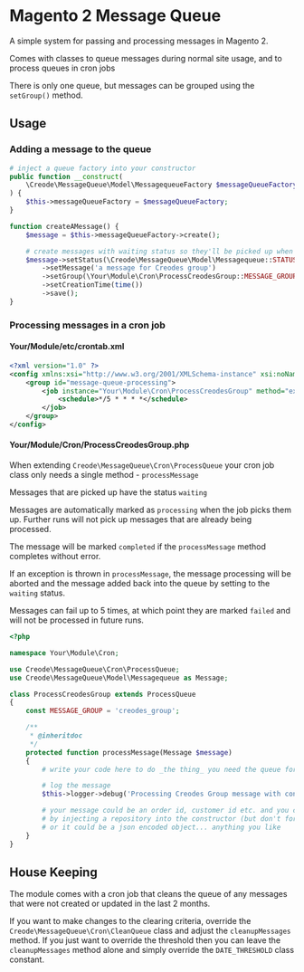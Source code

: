 # Magento 2 Message Queue

A simple system for passing and processing messages in Magento 2.

Comes with classes to queue messages during normal site usage, and to process queues in cron jobs

There is only one queue, but messages can be grouped using the `setGroup()` method. 

## Usage

### Adding a message to the queue
```php
# inject a queue factory into your constructor
public function __construct(
    \Creode\MessageQueue\Model\MessagequeueFactory $messageQueueFactory
) {
    $this->messageQueueFactory = $messageQueueFactory;
}

function createAMessage() {
    $message = $this->messageQueueFactory->create();

    # create messages with waiting status so they'll be picked up when processing the queue
    $message->setStatus(\Creode\MessageQueue\Model\Messagequeue::STATUS_WAITING)
        ->setMessage('a message for Creodes group')
        ->setGroup(\Your\Module\Cron\ProcessCreodesGroup::MESSAGE_GROUP) # it's recommended to use the class constant for message group
        ->setCreationTime(time())
        ->save();
}
```

### Processing messages in a cron job
#### Your/Module/etc/crontab.xml
```xml
<?xml version="1.0" ?>
<config xmlns:xsi="http://www.w3.org/2001/XMLSchema-instance" xsi:noNamespaceSchemaLocation="urn:magento:module:Magento_Cron:etc/crontab.xsd">
    <group id="message-queue-processing">
        <job instance="Your\Module\Cron\ProcessCreodesGroup" method="execute" name="creode_processqueue_creodesgroup">
            <schedule>*/5 * * * *</schedule>
        </job>
    </group>
</config>
```

#### Your/Module/Cron/ProcessCreodesGroup.php

When extending `Creode\MessageQueue\Cron\ProcessQueue` your cron job class only needs a single method - `processMessage`

Messages that are picked up have the status `waiting`

Messages are automatically marked as `processing` when the job picks them up. Further runs will not pick 
up messages that are already being processed.

The message will be marked `completed` if the `processMessage` method completes without error.

If an exception is thrown in `processMessage`, the message processing will be aborted and the message
added back into the queue by setting to the `waiting` status.

Messages can fail up to 5 times, at which
point they are marked `failed` and will not be processed in future runs.


```php
<?php

namespace Your\Module\Cron;

use Creode\MessageQueue\Cron\ProcessQueue;
use Creode\MessageQueue\Model\Messagequeue as Message;

class ProcessCreodesGroup extends ProcessQueue
{
    const MESSAGE_GROUP = 'creodes_group';

    /**
     * @inheritdoc
     */
    protected function processMessage(Message $message)
    {
        # write your code here to do _the thing_ you need the queue for

        # log the message
        $this->logger->debug('Processing Creodes Group message with contents ' . $message->getMessage());

        # your message could be an order id, customer id etc. and you can load the object
        # by injecting a repository into the constructor (but don't forget to call parent::__construct()!)
        # or it could be a json encoded object... anything you like
    }
}

```

## House Keeping

The module comes with a cron job that cleans the queue of any messages that
were not created or updated in the last 2 months.

If you want to make changes to the clearing criteria, override the `Creode\MessageQueue\Cron\CleanQueue`
class and adjust the `cleanupMessages` method. If you just want to override the threshold then you
can leave the `cleanupMessages` method alone and simply override the `DATE_THRESHOLD` class constant.


